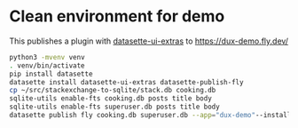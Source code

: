 # Clean environment for demo

This publishes a plugin with [datasette-ui-extras](https://github.com/cldellow/datasette-ui-extras/) to https://dux-demo.fly.dev/

```bash
python3 -mvenv venv
. venv/bin/activate
pip install datasette
datasette install datasette-ui-extras datasette-publish-fly
cp ~/src/stackexchange-to-sqlite/stack.db cooking.db
sqlite-utils enable-fts cooking.db posts title body
sqlite-utils enable-fts superuser.db posts title body
datasette publish fly cooking.db superuser.db --app="dux-demo"--install datasette-ui-extras --metadata metadata.json --plugins-dir plugins --setting facet_time_limit_ms 1000 --setting sql_time_limit_ms 1000

```
